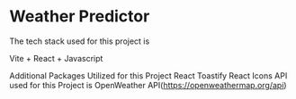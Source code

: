 # Weather Predictor 

The tech stack used for this project is

Vite + React + Javascript

Additional Packages Utilized for this Project
React Toastify
React Icons
API used for this Project is OpenWeather API(https://openweathermap.org/api)